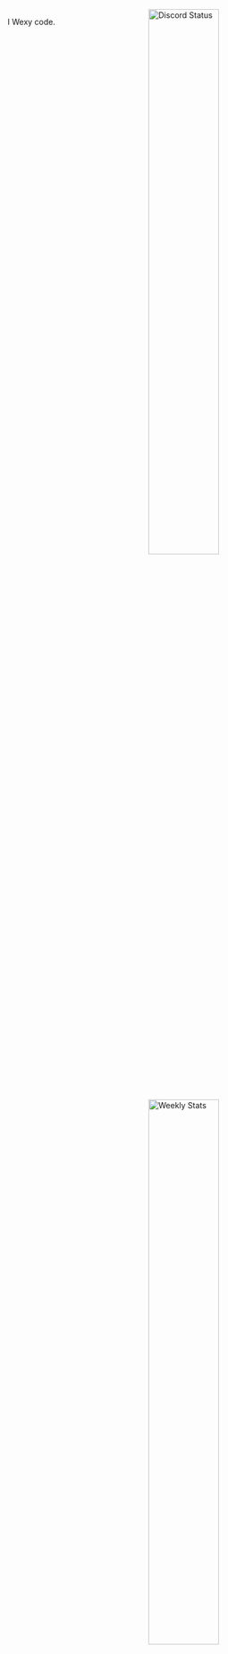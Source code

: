 <a href="https://discord.com/users/928673220985520128" target="_blank">
	<img width="50%" align="right" alt="Discord Status" src="https://lanyard.cnrad.dev/api/928673220985520128?bg=1f1f1f&borderRadius=5px">
</a>
<a href="https://wakatime.com/@ertu366" target="_blank">
	<img width="50%" align="right" alt="Weekly Stats" src="https://github-readme-stats.vercel.app/api/wakatime?username=Crawl&border_radius=5px&theme=dark&bg_color=1f1f1f&border_color=1f1f1f&icon_color=58a6ff&show_icons=true&disable_animations=true&custom_title=Weekly%20Stats">
</a>

I Wexy code.
